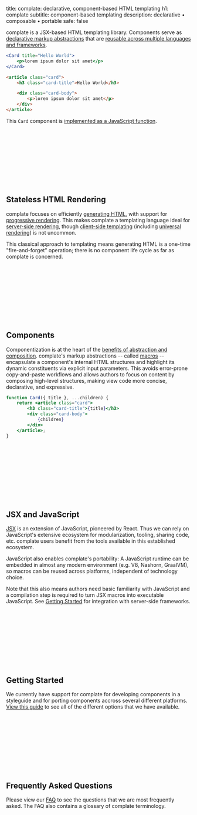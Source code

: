 title: complate: declarative, component-based HTML templating
h1: complate
subtitle: component-based templating
description: declarative • composable • portable
safe: false

complate is a JSX-based HTML templating library.
Components serve as [declarative markup abstractions](#components)
that are [reusable across multiple languages and frameworks](#portability).


<div class="code-example code-example--wide-margin">
<div class="input" aria-label="complate Template">

```jsx
<Card title="Hello World">
    <p>lorem ipsum dolor sit amet</p>
</Card>
```

</div>
<div class="output" aria-label="HTML Output">

```html
<article class="card">
    <h3 class="card-title">Hello World</h3>

    <div class="card-body">
        <p>lorem ipsum dolor sit amet</p>
    </div>
</article>
```

</div>
</div>

This `Card` component is [implemented as a JavaScript function](#components).

<div class="icon-heading">
    <div class="badge">
        <svg class="icon" role="presentation">
            <use href="#icon-server-heart"></use>
        </svg>
    </div>
    <h2 id="stateless-rendering">Stateless HTML Rendering</h2>
</div>

complate focuses on efficiently [generating HTML],
with support for [progressive rendering](faq.html#progressive-rendering).
This makes complate a templating language ideal for [server-side rendering],
though [client-side templating] (including [universal rendering](faq.html#universal-rendering)) is not uncommon.

This classical approach to templating means generating HTML is a one-time "fire-and-forget" operation;
there is no component life cycle as far as complate is concerned.


<div class="icon-heading">
    <div class="badge">
        <svg class="icon" role="presentation">
            <use href="#icon-component"></use>
        </svg>
    </div>
    <h2 id="components">Components</h2>
</div>

Componentization is at the heart of the [benefits of abstraction and composition](rationale.html).
complate's markup abstractions -- called [macros](faq.html#macro) -- encapsulate a component's internal HTML structures and highlight its dynamic constituents via explicit input parameters.
This avoids error-prone copy-and-paste workflows and allows authors to focus on content by composing high-level structures, making view code more concise, declarative, and expressive.

```jsx
function Card({ title }, ...children) {
    return <article class="card">
        <h3 class="card-title">{title}</h3>
        <div class="card-body">
            {children}
        </div>
    </article>;
}
```


<div class="icon-heading">
    <div class="badge">
        <svg class="icon" role="presentation">
            <use href="#icon-jsx"></use>
        </svg>
    </div>
    <h2 id="jsx-and-javascript">JSX and JavaScript</h2>
</div>

[JSX](what-is-jsx.html) is an extension of JavaScript, pioneered by React.
Thus we can rely on JavaScript's extensive ecosystem for modularization, tooling, sharing code, etc.
complate users benefit from the tools available in this established ecosystem.

<span id="portability"></span>
JavaScript also enables complate's portability: A JavaScript runtime can be embedded in almost any modern environment (e.g. V8, Nashorn, GraalVM), so macros can be reused across platforms, independent of technology choice.

Note that this also means authors need basic familiarity with JavaScript and a compilation step is required to turn JSX macros into executable JavaScript.
See [Getting Started](#getting-started) for integration with server-side frameworks.


<div class="icon-heading">
    <div class="badge">
        <svg class="icon" role="presentation">
            <use href="#icon-getting-started"></use>
        </svg>
    </div>
    <h2 id="getting-started">Getting Started</h2>
</div>

We currently have support for complate for developing components in a styleguide and for porting components accross several different platforms.
[View this guide](getting-started.html) to see all of the different options that we have available.


<div class="icon-heading">
    <div class="badge">
        <svg class="icon" role="presentation">
            <use href="#icon-faq"></use>
        </svg>
    </div>
    <h2 id="faq">Frequently Asked Questions</h2>
</div>

Please view our [FAQ](faq.html) to see the questions that we are most frequently asked.
The FAQ also contains a glossary of complate terminology.


[generating HTML]: https://adactio.com/journal/16404
[server-side rendering]: https://www.innoq.com/en/articles/2020/01/javascript-in-ma%C3%9Fen/
[client-side templating]: https://www.innoq.com/en/blog/self-contained-custom-elements/
